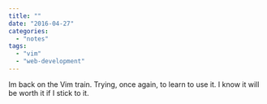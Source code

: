 ```yaml
---
title: ""
date: "2016-04-27"
categories: 
  - "notes"
tags: 
  - "vim"
  - "web-development"
---
```


Im back on the Vim train. Trying, once again, to learn to use it. I know it will be worth it if I stick to it.

